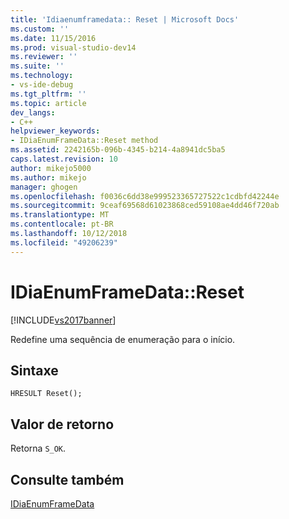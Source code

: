 ```yaml
---
title: 'Idiaenumframedata:: Reset | Microsoft Docs'
ms.custom: ''
ms.date: 11/15/2016
ms.prod: visual-studio-dev14
ms.reviewer: ''
ms.suite: ''
ms.technology:
- vs-ide-debug
ms.tgt_pltfrm: ''
ms.topic: article
dev_langs:
- C++
helpviewer_keywords:
- IDiaEnumFrameData::Reset method
ms.assetid: 2242165b-096b-4345-b214-4a8941dc5ba5
caps.latest.revision: 10
author: mikejo5000
ms.author: mikejo
manager: ghogen
ms.openlocfilehash: f0036c6dd38e999523365727522c1cdbfd42244e
ms.sourcegitcommit: 9ceaf69568d61023868ced59108ae4dd46f720ab
ms.translationtype: MT
ms.contentlocale: pt-BR
ms.lasthandoff: 10/12/2018
ms.locfileid: "49206239"
---
```

# <a name="idiaenumframedatareset"></a>IDiaEnumFrameData::Reset
[!INCLUDE[vs2017banner](../../includes/vs2017banner.md)]

Redefine uma sequência de enumeração para o início.  
  
## <a name="syntax"></a>Sintaxe  
  
```  
HRESULT Reset();  
```  
  
## <a name="return-value"></a>Valor de retorno  
 Retorna `S_OK`.  
  
## <a name="see-also"></a>Consulte também  
 [IDiaEnumFrameData](../../debugger/debug-interface-access/idiaenumframedata.md)



